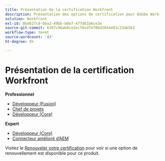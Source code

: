 ```yaml
---
title: Présentation de la certification Workfront
description: Présentation des options de certification pour Adobe Workfront
solution: Workfront
exl-id: 0bd627c8-6ba2-49bb-b0e7-477d61b6ce3e
source-git-commit: 6397c96ab0ce2ecf6cd7e70bd2044e01c23ab563
workflow-type: tm+mt
source-wordcount: '43'
ht-degree: 6%

---
```


# Présentation de la certification Workfront

**Professionnel**

* [Développeur (Fusion)](/help/certifications/aw/aw-fusion-p-developer.md) <!--AD0-E902-->
* [Chef de projets](/help/certifications/aw/aw-p-project-manager.md) <!--AD0-E903-->
* [Développeur (Core)](/help/certifications/aw/aw-core-p-developer.md) <!--AD0-E905-->

**Expert**

* [Développeur (Core)](/help/certifications/aw/aw-core-e-developer.md) <!--AD0-E904-->
* [Connecteur amélioré d’AEM](/help/certifications/aw/aw-aem-e-connector.md) <!--AD0-E906-->

Visitez le [Renouveler votre certification](/help/certifications/renew.md) pour voir si une option de renouvellement est disponible pour ce produit.

